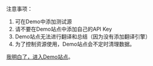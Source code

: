 注意事项：

1. 可在Demo中添加测试源
2. 请不要在Demo站点中添加自己的API Key
3. Demo站点无法进行翻译和总结（因为没有添加翻译引擎）
4. 为了控制资源使用，Demo站点会不定时清理数据。

[我明白了，进入Demo站点](https://demo.rsstranslator.com)。
